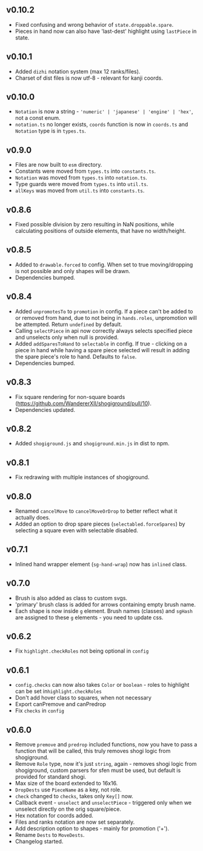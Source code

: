 ## v0.10.2

- Fixed confusing and wrong behavior of `state.droppable.spare`.
- Pieces in hand now can also have 'last-dest' highlight using `lastPiece` in state.

## v0.10.1

- Added `dizhi` notation system (max 12 ranks/files).
- Charset of dist files is now utf-8 - relevant for kanji coords.

## v0.10.0

- `Notation` is now a string - `'numeric' | 'japanese' | 'engine' | 'hex'`, not a const enum.
- `notation.ts` no longer exists, `coords` function is now in `coords.ts` and `Notation` type is in `types.ts`.

## v0.9.0

- Files are now built to `esm` directory.
- Constants were moved from `types.ts` into `constants.ts`.
- `Notation` was moved from `types.ts` into `notation.ts`.
- Type guards were moved from `types.ts` into `util.ts`.
- `allKeys` was moved from `util.ts` into `constants.ts`.

## v0.8.6

- Fixed possible division by zero resulting in NaN positions, while calculating positions of outside elements, that have no width/height.

## v0.8.5

- Added to `drawable.forced` to config. When set to true moving/dropping is not possible and only shapes will be drawn.
- Dependencies bumped.

## v0.8.4

- Added `unpromotesTo` to `promotion` in config. If a piece can't be added to or removed from hand, due to not being in `hands.roles`, unpromotion will be attempted. Return `undefined` by default.
- Calling `selectPiece` in api now correctly always selects specified piece and unselects only when null is provided.
- Added `addSparesToHand` to `selectable` in config. If true - clicking on a piece in hand while having a spare piece selected will result in adding the spare piece's role to hand. Defaults to `false`.
- Dependencies bumped.

## v0.8.3

- Fix square rendering for non-square boards (https://github.com/WandererXII/shogiground/pull/10).
- Dependencies updated.

## v0.8.2

- Added `shogiground.js` and `shogiground.min.js` in dist to npm.

## v0.8.1

- Fix redrawing with multiple instances of shogiground.

## v0.8.0

- Renamed `cancelMove` to `cancelMoveOrDrop` to better reflect what it actually does.
- Added an option to drop spare pieces (`selectabled.forceSpares`) by selecting a square even with selectable disabled.

## v0.7.1

- Inlined hand wrapper element (`sg-hand-wrap`) now has `inlined` class.

## v0.7.0

- Brush is also added as class to custom svgs.
- 'primary' brush class is added for arrows containing empty brush name.
- Each shape is now inside `g` element. Brush names (classes) and `sgHash` are assigned to these `g` elements - you need to update css.

## v0.6.2

- Fix `highlight.checkRoles` not being optional in `config`

## v0.6.1

- `config.checks` can now also takes `Color` or `boolean` - roles to highlight can be set in`highlight.checkRoles`
- Don't add hover class to squares, when not necessary
- Export canPremove and canPredrop
- Fix `checks` in `config`

## v0.6.0

- Remove `premove` and `predrop` included functions, now you have to pass a function that will be called, this truly removes shogi logic from shogiground.
- Remove `Role` type, now it's just `string`, again - removes shogi logic from shogiground, custom parsers for sfen must be used, but default is provided for standard shogi.
- Max size of the board extended to 16x16.
- `DropDests` use `PieceName` as a key, not role.
- `check` changed to `checks`, takes only `Key[]` now.
- Callback event - `unselect` and `unselectPiece` - triggered only when we unselect directly on the orig square/piece.
- Hex notation for coords added.
- Files and ranks notation are now set separately.
- Add description option to shapes - mainly for promotion ('+').
- Rename `Dests` to `MoveDests`.
- Changelog started.
